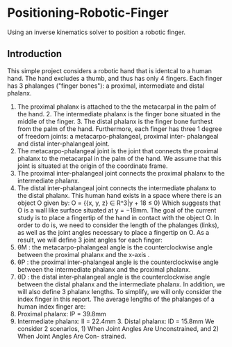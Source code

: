 # Positioning-Robotic-Finger
Using an inverse kinematics solver to position a robotic finger. 

## Introduction
This simple project considers a robotic hand that is identcal to a human hand. The hand excludes a thumb, and thus has only 4 fingers. Each finger has 3 phalanges ("finger bones"): a proximal, intermediate and distal phalanx.
1. The proximal phalanx is attached to the the metacarpal in the palm of the hand. 2. The intermediate phalanx is the finger bone situated in the middle of the finger. 3. The distal phalanx is the finger bone furthest from the palm of the hand.
Furthermore, each finger has three 1 degree of freedom joints: a metacarpo-phalangeal, proximal inter- phalangeal and distal inter-phalangeal joint.
1. The metacarpo-phalangeal joint is the joint that connects the proximal phalanx to the metacarpal in the palm of the hand. We assume that this joint is situated at the origin of the coordinate frame.
2. The proximal inter-phalangeal joint connects the proximal phalanx to the intermediate phalanx.
3. The distal inter-phalangeal joint connects the intermediate phalanx to the distal phalanx.
This human hand exists in a space where there is an object O given by:
O = {{x, y, z} ∈ R^3|y + 18 ≤ 0}
Which suggests that O is a wall like surface situated at y = −18mm. The goal of the current study is to place a fingertip of the hand in contact with the object O. In order to do is, we need to consider the length of the phalanges (links), as well as the joint angles necessary to place a fingertip on O. As a result, we will define 3 joint angles for each finger:
1. θM : the metacarpo-phalangeal angle is the counterclockwise angle between the proximal phalanx and the x-axis .
2. θP : the proximal inter-phalangeal angle is the counterclockwise angle between the intermediate phalanx and the proximal phalanx.
3. θD : the distal inter-phalangeal angle is the counterclockwise angle between the distal phalanx and the intermediate phalanx.
In addition, we will also define 3 phalanx lengths. To simplify, we will only consider the index finger in this report. The average lengths of the phalanges of a human index finger are:
1. Proximal phalanx: lP = 39.8mm
2. Intermediate phalanx: lI = 22.4mm 3. Distal phalanx: lD = 15.8mm
We consider 2 scenarios, 1) When Joint Angles Are Unconstrained, and 2) When Joint Angles Are Con- strained.
